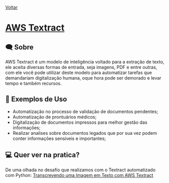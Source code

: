 [Voltar](./../README.md)
# [AWS Textract](https://aws.amazon.com/pt/textract/)

## 🗨️ Sobre
AWS Textract é um modelo de inteligência voltado para a extração de texto, ele aceita diversas formas de entrada, seja imagens, PDF e entre outras, com ele você pode utilizar deste modelo para automatizar tarefas que demandariam digitalização humana, oque hora pode ser demorado e levar tempo e também recursos.

## 🤖 Exemplos de Uso

* Automatização no processo de validação de documentos pendentes;
* Automatização de prontuários médicos;
* Digitalização de documentos impressos para melhor gestão das informações;
* Realizar analises sobre documentos legados que por sua vez podem conter informações sensíveis e importantes;

## 💻 Quer ver na pratica?
De uma olhada no desafio que realizamos com o Textract automatizado com Python:
[Transcrevendo uma Imagem em Texto com AWS Textract](./challenges/ocr_lista_escolar/README.md)